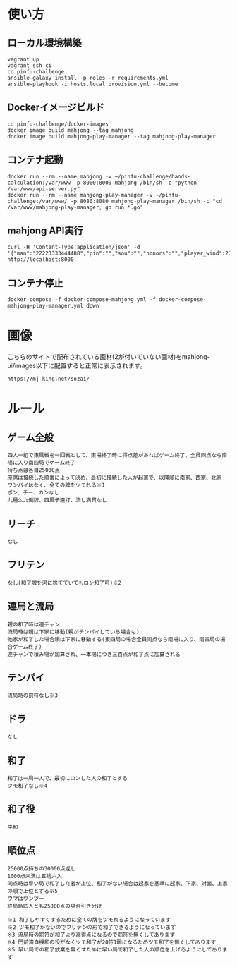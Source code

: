 # 使い方

## ローカル環境構築
```
vagrant up
vagrant ssh ci
cd pinfu-challenge
ansible-galaxy install -p roles -r requirements.yml
ansible-playbook -i hosts.local provision.yml --become
```

## Dockerイメージビルド

```
cd pinfu-challenge/docker-images
docker image build mahjong --tag mahjong
docker image build mahjong-play-manager --tag mahjong-play-manager
```

## コンテナ起動

```
docker run --rm --name mahjong -v ~/pinfu-challenge/hands-calculation:/var/www -p 8000:8000 mahjong /bin/sh -c "python /var/www/api-server.py"
docker run --rm --name mahjong-play-manager -v ~/pinfu-challenge:/var/www/ -p 8080:8080 mahjong-play-manager /bin/sh -c "cd /var/www/mahjong-play-manager; go run *.go"
```

## mahjong API実行

```
curl -H 'Content-Type:application/json' -d '{"man":"22223333444488","pin":"","sou":"","honors":"","player_wind":27,"round_wind":27,"win_tile_type":"man","win_tile_value":"4"}' http://localhost:8000
```

## コンテナ停止
```
docker-compose -f docker-compose-mahjong.yml -f docker-compose-mahjong-play-manager.yml down
```

# 画像

こちらのサイトで配布されている画材(2が付いていない画材)をmahjong-ui/images以下に配置すると正常に表示されます。
```
https://mj-king.net/sozai/
```

# ルール

## ゲーム全般

```
四人一組で東風戦を一回戦として、東場終了時に得点差があればゲーム終了、全員同点なら南場に入り南四局でゲーム終了
持ち点は各自25000点
座席は接続した順番によって決め、最初に接続した人が起家で、以降順に南家、西家、北家
ワンパイはなく、全ての牌をツモれる※1
ポン、チー、カンなし
九種么九倒牌、四風子連打、流し満貫なし
```

## リーチ

```
なし
```

## フリテン

```
なし(和了牌を河に捨てていてもロン和了可)※2
```

## 連局と流局

```
親の和了時は連チャン
流局時は親は下家に移動(親がテンパイしている場合も)
他家が和了した場合親は下家に移動する(東四局の場合全員同点なら南場に入り、南四局の場合ゲーム終了)
連チャンで積み場が加算され、一本場につき三百点が和了点に加算される
```

## テンパイ

```
流局時の罰符なし※3
```

## ドラ

```
なし
```

## 和了

```
和了は一局一人で、最初にロンした人の和了とする
ツモ和了なし※4
```

## 和了役

```
平和
```

## 順位点

```
25000点持ちの30000点返し
1000点未満は五捨六入
同点時は早い局で和了した者が上位、和了がない場合は起家を基準に起家、下家、対面、上家の順で上位とする※5
ウマはワンツー
終局時四人とも25000点の場合引き分け
```

```
※1 和了しやすくするために全ての牌をツモれるようになっています
※2 ツモ和了がないのでフリテンの形で和了できるようになっています
※3 流局時の罰符が和了より高得点になるので罰符を無くしてあります
※4 門前清自摸和の役がなくツモ和了が20符1飜になるためツモ和了を無くしてあります
※5 早い局での和了放棄を無くすために早い局で和了した人の順位を上げるようにしてあります
```
